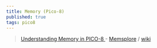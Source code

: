 ```yaml
---
title: Memory (Pico-8)
published: true
tags: pico8
---
```

> [Understanding Memory in PICO-8 ](https://www.youtube.com/watch?v=e3nUPbK3Jrw) - [Memsplore](https://www.lexaloffle.com/bbs/?pid=81395) / [wiki](https://pico-8.fandom.com/wiki/Memory)